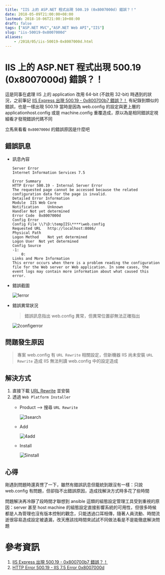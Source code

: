 ```yaml
---
title: "IIS 上的 ASP.NET 程式出現 500.19 (0x8007000d) 錯誤？！"
date: 2018-05-09T21:00:00+08:00
lastmod: 2018-10-06T21:00:10+08:00
draft: false
tags: ["ASP.NET MVC","ASP.NET Web API","IIS"]
slug: "iis-50019-0x8007000d"
aliases:
    - /2018/05/iis-50019-0x8007000d.html
---
```

# IIS 上的 ASP.NET 程式出現 500.19 (0x8007000d) 錯誤？！
這是同事在處理 IIS 上的 application 改用 64-bit (不啟用 32-bit) 時遇到的狀況，之前筆記 [IIS Express 出現 500.19 - 0x800700b7 錯誤？！](https://blog.yowko.com/2017/06/iis-express-50019-config-duplicate.html) 有紀錄到類似的錯誤，也是一樣出現 500.19 當時是因為 web.config 的設定與更上層的 applicationhost.config 或是 machine.config 重覆造成，原以為是相同錯誤定視細看才發現錯誤代碼不同

立馬來看看 `0x8007000d` 的錯誤原因是什麼吧

## 錯誤訊息
- 訊息內容
    
    ```
    Server Error
    Internet Information Services 7.5

    Error Summary
    HTTP Error 500.19 - Internal Server Error
    The requested page cannot be accessed because the related configuration data for the page is invalid.
    Detailed Error Information
    Module	IIS Web Core
    Notification	Unknown
    Handler	Not yet determined
    Error Code	0x8007000d
    Config Error	
    Config File	\\?\D:\tempIIS\****\web.config
    Requested URL	http://localhost:8086/
    Physical Path	
    Logon Method	Not yet determined
    Logon User	Not yet determined
    Config Source
    -1: 
        0: 
    Links and More Information
    This error occurs when there is a problem reading the configuration file for the Web server or Web application. In some cases, the event logs may contain more information about what caused this error.
    ```
- 錯誤截圖
    
    ![1error](https://user-images.githubusercontent.com/3851540/39797853-a5abc192-5390-11e8-9565-6c855b3f7d79.png)

- 錯誤異常狀況
    
    >錯誤訊息指出 web.config 異常，但異常位置卻無法正確指出

    ![2configerror](https://user-images.githubusercontent.com/3851540/39797854-a5d4bf34-5390-11e8-8271-cef849b9768f.png) 

## 問題發生原因

> 專案 web.config 有 `URL Rewrite` 相關設定，但新機器 IIS 尚未安裝 `URL Rewrite` 造成 IIS 無法判讀 web.config 中的設定造成

## 解決方式
1. 直接下載 [URL Rewrite](https://www.iis.net/downloads/microsoft/url-rewrite) 並安裝
2. 透過 `Web Platform Installer`
    - Product --> 搜尋 `URL Rewrite`
        
        ![3search](https://user-images.githubusercontent.com/3851540/39797855-a5fe5cb8-5390-11e8-863f-8d92392d9739.png)
    - Add
        
        ![4add](https://user-images.githubusercontent.com/3851540/39797850-a53e19a8-5390-11e8-8ca9-6ca88e0ff137.png) 
    - Install
        
        ![5install](https://user-images.githubusercontent.com/3851540/39797852-a5825aaa-5390-11e8-8a3d-da38f2984585.png) 

## 心得
剛遇到問題時還真愣了一下，雖然有錯誤訊息但籠統到跟沒有一樣：只說 web.config 有問題，但卻指不出錯誤原因，造成找解決方式時多花了些時間

問題解決再冷靜了段時間才聯想到 ansible 這類的組態設定管理工具受到重視的原因：server 甚至 host machine 的組態設定直接影響系統的可用性，但很多時候都是人為管理也沒有版本控制的觀念，只能透過口耳相傳，隨著人員流動、時間流逝很容易造成設定被遺漏，改天應該找時間來試試不同做法看是不是能徹底解決問題

# 參考資訊
1. [IIS Express 出現 500.19 - 0x800700b7 錯誤？！](https://blog.yowko.com/2017/06/iis-express-50019-config-duplicate.html)
2. [HTTP Error 500.19 - IIS 7.5 Error 0x8007000d](https://stackoverflow.com/questions/13532447/http-error-500-19-iis-7-5-error-0x8007000d)